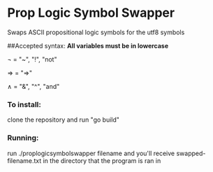 # Prop Logic Symbol Swapper
Swaps ASCII propositional logic symbols for the utf8 symbols

##Accepted syntax:
**All variables must be in lowercase**

¬ = "~", "!", "not"

⇒ = "=>"

∧ = "&", "^", "and"

### To install:
clone the repository and run "go build"

### Running:
run ./proplogicsymbolswapper filename
and you'll receive swapped-filename.txt in the directory that the program is ran in
